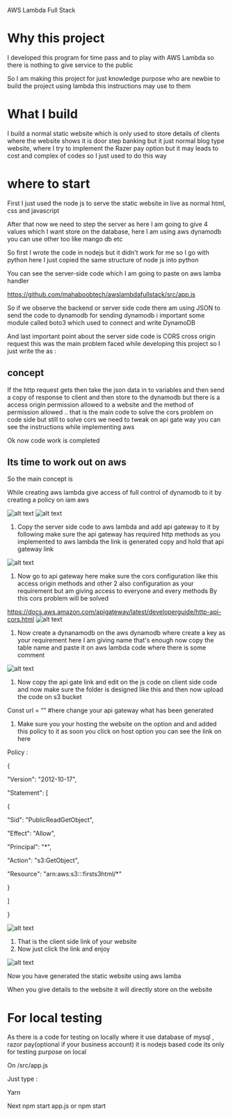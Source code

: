 AWS Lambda Full Stack

# Why this project

I developed this program for time pass and to play with AWS Lambda so there is nothing to give service to the public

So I am making this project for just knowledge purpose who are newbie to build the project using lambda this instructions may use to them

# What I build

I build a normal static website which is only used to store details of clients where the website shows it is door step banking but it just normal blog type website, where I try to implement the Razer pay option but it may leads to cost and complex of codes so I just used to do this way

# where to start

First I just used the node js to serve the static website in live as normal html, css and javascript

After that now we need to step the server as here I am going to give 4 values which I want store on the database, here I am using aws dynamodb you can use other too like mango db etc

So first I wrote the code in nodejs but it didn't work for me so I go with python here I just copied the same structure of node js into python

You can see the server-side code which I am going to paste on aws lamba handler

<https://github.com/mahaboobtech/awslambdafullstack/src/app.js>

So if we observe the backend or server side code there am using JSON to send the code to dynamodb for sending dynamodb i important some module called boto3 which used to connect and write DynamoDB

And last important point about the server side code is CORS cross origin request this was the main problem faced while developing this project so I just write the as :

## concept

If the http request gets then take the json data in to variables and then send a copy of response to client and then store to the dynamodb but there is a access origin permission allowed to a website and the method of permission allowed .. that is the main code to solve the cors problem on code side but still to solve cors we need to tweak on api gate way you can see the instructions while implementing aws

Ok now code work is completed

## Its time to work out on aws

So the main concept is

While creating aws lambda give access of full control of dynamodb to it by creating a policy on iam aws

![alt text](readmeimg/Picture1.png)
![alt text](readmeimg/Picture2.png)


1. Copy the server side code to aws lambda and add api gateway to it by following make sure the api gateway has required http methods as you implemented to aws lambda the link is generated copy and hold that api gateway link

![alt text](readmeimg/Picture3.png)

1. Now go to api gateway here make sure the cors configuration like this access origin methods and other 2 also configuration as your requirement but am giving access to everyone and every methods By this cors problem will be solved

<https://docs.aws.amazon.com/apigateway/latest/developerguide/http-api-cors.html>
![alt text](readmeimg/Picture4.png)

1. Now create a dynanamodb on the aws dynamodb where create a key as your requirement here I am giving name that's enough now copy the table name and paste it on aws lambda code where there is some comment

![alt text](readmeimg/Picture5.png)

1. Now copy the api gate link and edit on the js code on client side code and now make sure the folder is designed like this and then now upload the code on s3 bucket

Const url = “” #here change your api gateway what has been generated

1. Make sure you your hosting the website on the option and and added this policy to it as soon you click on host option you can see the link on here

Policy :

{

"Version": "2012-10-17",

"Statement": \[

{

"Sid": "PublicReadGetObject",

"Effect": "Allow",

"Principal": "\*",

"Action": "s3:GetObject",

"Resource": "arn:aws:s3:::firsts3html/\*"

}

\]

}

![alt text](readmeimg/Picture6.png)

1. That is the client side link of your website
2. Now just click the link and enjoy

![alt text](readmeimg/Picture7.png)

Now you have generated the static website using aws lamba

When you give details to the website it will directly store on the website

# For local testing

As there is a code for testing on locally where it use database of mysql , razor pay(optional if your business account) it is nodejs based code its only for testing purpose on local

On /src/app.js

Just type :

Yarn

Next npm start app.js or npm start
